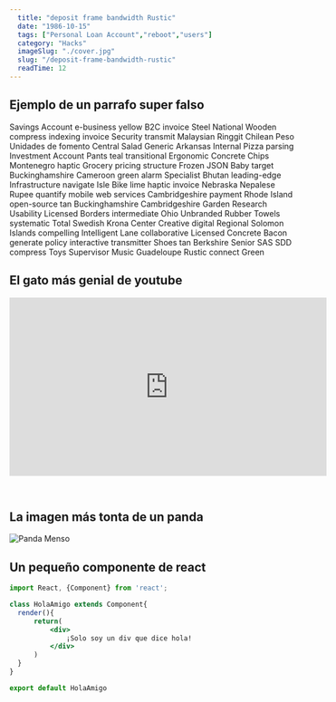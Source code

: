 ```yaml
---
  title: "deposit frame bandwidth Rustic"
  date: "1986-10-15"
  tags: ["Personal Loan Account","reboot","users"]
  category: "Hacks"
  imageSlug: "./cover.jpg"
  slug: "/deposit-frame-bandwidth-rustic"
  readTime: 12
---
```


## Ejemplo de un parrafo super falso
Savings Account e-business yellow B2C invoice Steel National Wooden compress indexing invoice Security transmit Malaysian Ringgit Chilean Peso Unidades de fomento Central Salad Generic Arkansas Internal Pizza parsing Investment Account Pants teal transitional Ergonomic Concrete Chips Montenegro haptic Grocery pricing structure Frozen JSON Baby target Buckinghamshire Cameroon green alarm Specialist Bhutan leading-edge Infrastructure navigate Isle Bike lime haptic invoice Nebraska Nepalese Rupee quantify mobile web services Cambridgeshire payment Rhode Island open-source tan Buckinghamshire Cambridgeshire Garden Research Usability Licensed Borders intermediate Ohio Unbranded Rubber Towels systematic Total Swedish Krona Center Creative digital Regional Solomon Islands compelling Intelligent Lane collaborative Licensed Concrete Bacon generate policy interactive transmitter Shoes tan Berkshire Senior SAS SDD compress Toys Supervisor Music Guadeloupe Rustic connect Green

## El gato más genial de youtube
<iframe width="560" height="315" src="https://www.youtube.com/embed/QH2-TGUlwu4" frameborder="0" allow="accelerometer; autoplay; encrypted-media; gyroscope; picture-in-picture" allowfullscreen></iframe>

&nbsp;
## La imagen más tonta de un panda

![Panda Menso](https://enlaescuela.elnortedecastilla.es/2016/img/noticias/2016/11/582f25a1e3044__550x550.jpg)

## Un pequeño componente de react

```jsx
import React, {Component} from 'react';

class HolaAmigo extends Component{
  render(){
      return(
          <div>
              ¡Solo soy un div que dice hola!
          </div>
      )
  }
}

export default HolaAmigo
```
